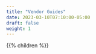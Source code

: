 ```yaml
---
title: "Vendor Guides"
date: 2023-03-10T07:10:00-05:00
draft: false
weight: 1
---
```


{{% children %}}
